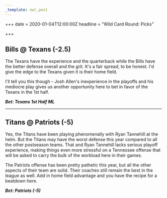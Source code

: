 ```yaml
---
_template: owl_post
---
```



+++
date = 2020-01-04T12:00:00Z
headline = "Wild Card Round: Picks"

+++
## Bills @ Texans (-2.5)

The Texans have the experience and the quarterback while the Bills have the better defense overall and the grit. It's a fair spread, to be honest. I'd give the edge to the Texans given it is their home field.

I'll tell you this though - Josh Allen's inexperience in the playoffs and his mediocre play gives us another opportunity here to bet in favor of the Texans in the 1st half.

**_Bet: Texans 1st Half ML_**

***

## Titans @ Patriots (-5)

Yes, the Titans have been playing phenomenally with Ryan Tannehill at the helm. But the Titans may have the worst defense this year compared to all the other postseason teams. That and Ryan Tannehill lacks serious playoff experience, making things even more stressful on a Tennessee offense that will be asked to carry the bulk of the workload here in their games.

The Patriots offense has been pretty pathetic this year, but all the other aspects of their team are solid. Their coaches still remain the best in the league as well. Add in home field advantage and you have the recipe for a beatdown here.

**_Bet: Patriots (-5)_**
